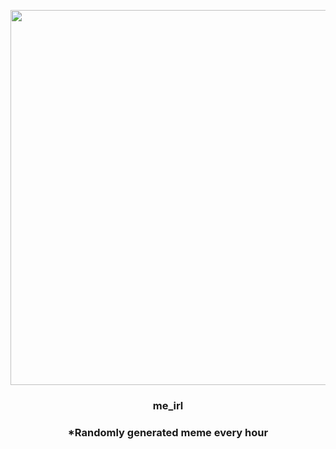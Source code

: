 <p align="center">
        <img src="https://i.redd.it/kg7r54ca0r2a1.gif" width="600" height="600">
        </p>
        <h3 align="center">me_irl</h3>
        <h3 align="center">*Randomly generated meme every hour</h3>
    